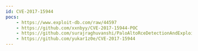 ```yaml
---
id: CVE-2017-15944
pocs:
    - https://www.exploit-db.com/raw/44597
    - https://github.com/xxnbyy/CVE-2017-15944-POC
    - https://github.com/surajraghuvanshi/PaloAltoRceDetectionAndExploit
    - https://github.com/yukar1z0e/CVE-2017-15944
---
```

